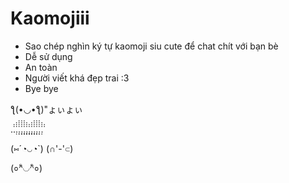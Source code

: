 # Kaomojiii

- Sao chép nghìn ký tự kaomoji siu cute để chat chít với bạn bè
- Dễ sử dụng
- An toàn
- Người viết khá đẹp trai :3
- Bye bye

ƪ(•◡•ƪ)"ょぃょぃ

.̇̇.̣̇̇̇.̣̣̇̇̇̇.̣̣̣̇̇̇̇.̣̣̣̣̇̇̇̇.̣̣̣̣̣̇̇̇.̣̣̣̣̣̣̇̇.̣̣̣̣̣̇̇̇.̣̣̣̣̇̇̇̇.̣̣̣̇̇̇̇.̣̣̇̇̇̇.̣̇̇̇.̇̇

(⑅´◔◡◔`) (∩'-'⊂) 

(०^ิ◡^ิ०)
